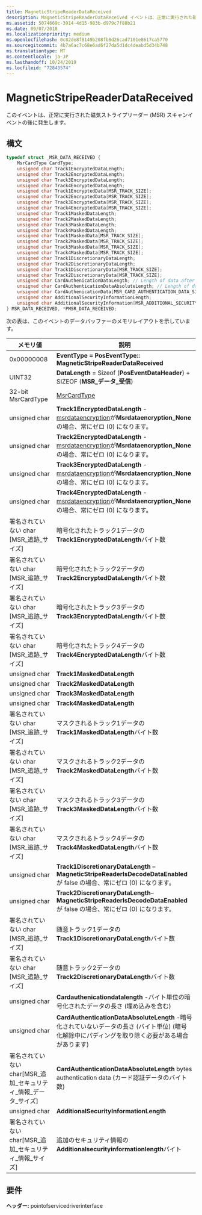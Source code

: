 ```yaml
---
title: MagneticStripeReaderDataReceived
description: MagneticStripeReaderDataReceived イベントは、正常に実行された磁気ストライプリーダー (MSR) スキャンイベントの後に発生します。
ms.assetid: 5074669c-3914-4d15-983b-d979c7f88b21
ms.date: 09/07/2018
ms.localizationpriority: medium
ms.openlocfilehash: 0c82de8f8149b208fb8d26cad7101e8617ca5770
ms.sourcegitcommit: 4b7a6ac7c68e6ad6f27da5d1dc4deabd5d34b748
ms.translationtype: MT
ms.contentlocale: ja-JP
ms.lasthandoff: 10/24/2019
ms.locfileid: "72843574"
---
```

# <a name="magneticstripereaderdatareceived"></a>MagneticStripeReaderDataReceived

このイベントは、正常に実行された磁気ストライプリーダー (MSR) スキャンイベントの後に発生します。

## <a name="syntax"></a>構文

```cpp
typedef struct _MSR_DATA_RECEIVED {
    MsrCardType CardType;
    unsigned char Track1EncryptedDataLength;
    unsigned char Track2EncryptedDataLength;
    unsigned char Track3EncryptedDataLength;
    unsigned char Track4EncryptedDataLength;
    unsigned char Track1EncryptedData[MSR_TRACK_SIZE];
    unsigned char Track2EncryptedData[MSR_TRACK_SIZE];
    unsigned char Track3EncryptedData[MSR_TRACK_SIZE];
    unsigned char Track4EncryptedData[MSR_TRACK_SIZE];
    unsigned char Track1MaskedDataLength;
    unsigned char Track2MaskedDataLength;
    unsigned char Track3MaskedDataLength;
    unsigned char Track4MaskedDataLength;
    unsigned char Track1MaskedData[MSR_TRACK_SIZE];
    unsigned char Track2MaskedData[MSR_TRACK_SIZE];
    unsigned char Track3MaskedData[MSR_TRACK_SIZE];
    unsigned char Track4MaskedData[MSR_TRACK_SIZE];
    unsigned char Track1DiscretionaryDataLength;
    unsigned char Track2DiscretionaryDataLength;
    unsigned char Track1DiscretionaryData[MSR_TRACK_SIZE];
    unsigned char Track2DiscretionaryData[MSR_TRACK_SIZE];
    unsigned char CardAuthenicationDataLength; // Length of data after encryption, may include padding.
    unsigned char CardAuthenticationDataAbsoluteLength; // Length of data before encryption, may be needed to strip padding on decryption.
    unsigned char CardAuthenicationData[MSR_CARD_AUTHENTICATION_DATA_SIZE];
    unsigned char AdditionalSecurityInformationLength;
    unsigned char AdditionalSecurityInformation[MSR_ADDITIONAL_SECURITY_INFORMATION_SIZE];
} MSR_DATA_RECEIVED, *PMSR_DATA_RECEIVED;
```

次の表は、このイベントのデータバッファーのメモリレイアウトを示しています。

| メモリ値 | 説明 
|---|---|
| 0x00000008                                                          | **EventType = PosEventType:: MagneticStripeReaderDataReceived**                                                                       |
| UINT32                                                              | **DataLength** = Sizeof (**PosEventDataHeader**) + SIZEOF (**MSR\_データ\_受信**)                                                     |
| 32-bit MsrCardType                                                  | [MsrCardType](https://docs.microsoft.com/windows-hardware/drivers/ddi/pointofservicedriverinterface/ne-pointofservicedriverinterface-_msrcardtype)                                                                                                        |
| unsigned char                                                       | **Track1EncryptedDataLength** - [msrdataencryption](https://docs.microsoft.com/windows-hardware/drivers/ddi/pointofservicedriverinterface/ne-pointofservicedriverinterface-_msrdataencryption)が**Msrdataencryption\_None**の場合、常にゼロ (0) になります。 |
| unsigned char                                                       | **Track2EncryptedDataLength** - [msrdataencryption](https://docs.microsoft.com/windows-hardware/drivers/ddi/pointofservicedriverinterface/ne-pointofservicedriverinterface-_msrdataencryption)が**Msrdataencryption\_None**の場合、常にゼロ (0) になります。 |
| unsigned char                                                       | **Track3EncryptedDataLength** - [msrdataencryption](https://docs.microsoft.com/windows-hardware/drivers/ddi/pointofservicedriverinterface/ne-pointofservicedriverinterface-_msrdataencryption)が**Msrdataencryption\_None**の場合、常にゼロ (0) になります。 |
| unsigned char                                                       | **Track4EncryptedDataLength** - [msrdataencryption](https://docs.microsoft.com/windows-hardware/drivers/ddi/pointofservicedriverinterface/ne-pointofservicedriverinterface-_msrdataencryption)が**Msrdataencryption\_None**の場合、常にゼロ (0) になります。 |
| 署名されていない char \[MSR\_追跡\_サイズ\]                                  | 暗号化されたトラック1データの**Track1EncryptedDataLength**バイト数                                                                         |
| 署名されていない char \[MSR\_追跡\_サイズ\]                                  | 暗号化されたトラック2データの**Track2EncryptedDataLength**バイト数                                                                         |
| 署名されていない char \[MSR\_追跡\_サイズ\]                                  | 暗号化されたトラック3データの**Track3EncryptedDataLength**バイト数                                                                         |
| 署名されていない char \[MSR\_追跡\_サイズ\]                                  | 暗号化されたトラック4データの**Track4EncryptedDataLength**バイト数                                                                         |
| unsigned char                                                       | **Track1MaskedDataLength**                                                                                                            |
| unsigned char                                                       | **Track2MaskedDataLength**                                                                                                            |
| unsigned char                                                       | **Track3MaskedDataLength**                                                                                                            |
| unsigned char                                                       | **Track4MaskedDataLength**                                                                                                            |
| 署名されていない char \[MSR\_追跡\_サイズ\]                                  | マスクされるトラック1データの**Track1MaskedDataLength**バイト数                                                                               |
| 署名されていない char \[MSR\_追跡\_サイズ\]                                  | マスクされるトラック2データの**Track2MaskedDataLength**バイト数                                                                               |
| 署名されていない char \[MSR\_追跡\_サイズ\]                                  | マスクされるトラック3データの**Track3MaskedDataLength**バイト数                                                                               |
| 署名されていない char \[MSR\_追跡\_サイズ\]                                  | マスクされるトラック4データの**Track4MaskedDataLength**バイト数                                                                               |
| unsigned char                                                       | **Track1DiscretionaryDataLength** – **MagneticStripeReaderIsDecodeDataEnabled**が false の場合、常にゼロ (0) になります。                |
| unsigned char                                                       | **Track2DiscretionaryDataLength**– **MagneticStripeReaderIsDecodeDataEnabled**が false の場合、常にゼロ (0) になります。                 |
| 署名されていない char \[MSR\_追跡\_サイズ\]                                  | 随意トラック1データの**Track1DiscretionaryDataLength**バイト数                                                                 |
| 署名されていない char \[MSR\_追跡\_サイズ\]                                  | 随意トラック2データの**Track2DiscretionaryDataLength**バイト数                                                                 |
| unsigned char                                                       | **Cardauthenicationdatalength** -バイト単位の暗号化されたデータの長さ (埋め込みを含む)                                            |
| unsigned char                                                       | **CardAuthenticationDataAbsoluteLength** -暗号化されていないデータの長さ (バイト単位) (暗号化解除中にパディングを取り除く必要がある場合があります)  |
| 署名されていない char\[MSR\_追加\_セキュリティ\_情報\_データ\_サイズ\] | **CardAuthenticationDataAbsoluteLength** bytes authentication data (カード認証データのバイト数)                                                            |
| unsigned char                                                       | **AdditionalSecurityInformationLength**                                                                                               |
| 署名されていない char\[MSR\_追加\_セキュリティ\_情報\_サイズ\]       | 追加のセキュリティ情報の**Additionalsecurityinformationlength**バイト                                                      |

## <a name="requirements"></a>要件

**ヘッダー:** pointofservicedriverinterface
